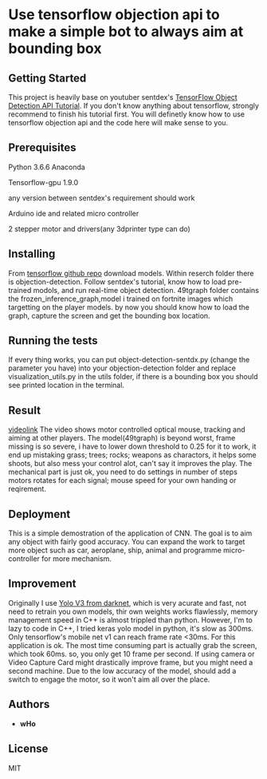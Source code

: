 # Use tensorflow objection api to make a simple bot to always aim at bounding box


## Getting Started

This project is heavily base on youtuber sentdex's [TensorFlow Object Detection API Tutorial](https://www.youtube.com/watch?v=COlbP62-B-U&list=PLQVvvaa0QuDcNK5GeCQnxYnSSaar2tpku). If you don't know anything about tensorflow, strongly recommend to finish his tutorial first. You will definetly know how to use tensorflow objection api and the code here will make sense to you.


## Prerequisites

Python 3.6.6 Anaconda

Tensorflow-gpu 1.9.0

any version between sentdex's requirement should work

Arduino ide and related micro controller

2 stepper motor and drivers(any 3dprinter type can do)

## Installing
From [tensorflow github repo](https://github.com/tensorflow/models) download models.
Within reserch folder there is objection-detection.
Follow sentdex's tutorial, know how to load pre-trained modols, and run real-time object detection.
49tgraph folder contains the frozen_inference_graph,model i trained on fortnite images which targetting on the player models. by now you should know how to load the graph, capture the screen and get the bounding box location.

## Running the tests
If every thing works, you can put object-detection-sentdx.py (change the parameter you have) into your objection-detection folder and replace visualization_utils.py in the utils folder, if there is a bounding box you should see printed location in the terminal.

## Result
[videolink](https://youtu.be/udUKzO7BvFY) The video shows motor controlled optical mouse, tracking and aiming at other players.
The model(49tgraph) is beyond worst, frame missing is so severe, i have to lower down threshold to 0.25 for it to work, it end up mistaking grass; trees; rocks; weapons as charactors, it helps some shoots, but also mess your control alot, can't say it improves the play. The mechanical part is just ok, you need to do settings in number of steps motors rotates for each signal; mouse speed for your own handing or reqirement.

## Deployment
This is a simple demostration of the application of CNN. The goal is to aim any object with fairly good accuracy. You can expand the work to target more object such as car, aeroplane, ship, animal and programme micro-controller for more mechanism.


## Improvement
Originally I use [Yolo V3 from darknet](https://pjreddie.com/darknet/yolo/), which is very acurate and fast, not need to retrain you own models, thir own weights works flawlessly, memory management speed in C++ is almost trippled than python. However, I'm to lazy to code in C++, I tried keras yolo model in python, it's slow as 300ms. Only tensorflow's mobile net v1 can reach frame rate <30ms. For this application is ok. The most time consuming part is actually grab the screen, which took 60ms. so, you only get 10 frame per second. If using camera or Video Capture Card might drastically improve frame, but you might need a second machine.
Due to the low accuracy of the model, should add a switch to engage the motor, so it won't aim all over the place.

## Authors

* **wHo** 

## License

MIT


